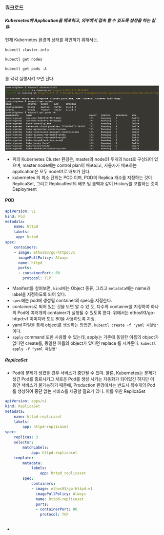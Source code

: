 ### 워크로드

##### Kubernetes에 Application을 배포하고, 외부에서 접속 할 수 있도록 설정을 하는 실습.

현재 Kubernetes 환경의 상태를 확인하기 위해서는,

`kubectl cluster-info`

`kubectl get nodes`

`kubectl get pods -A`

를 각각 실행시켜 보면 된다.

![1](img1/1.PNG)

* 위의 Kubernetes Cluster 환경은, master와 node01 두개의 host로 구성되어 있으며, master node에는 control plan이 배포되고, 사용자가 배포하는 application은 모두 node01로 배포가 된다.
* kubernetes 의 최소 단위는 POD 이며, POD의 Replica 개수를 지정하는 것이 ReplicaSet, 그리고 ReplicaRest의 배포 및 롤백과 같이 History를 포함하는 것이 Deployment 

#### POD

```yml
apiVersion: v1
kind: Pod
metadata:
	name: httpd
	labels:
	 app: httpd
spec:
	containers:
	- image: ethos93/go-httpd:v1
	  imagePullPolicy: Always
	  name: httpd
	  ports:
	  - containerPort: 80
	    protocol: TCP
```

* Manifest를 살펴보면, `kind`에는 Object 종류, 그리고 `metadata`에는 name과 label을 지정하도록 되어 있다.
* `spec`에는 pod에 생성될 container의 spec을 지정한다.
* containers로 되어 있는 것을 보면 알 수 있 듯, 다수의 container를 지정하여 하나의 Pod에 여러개의 container가 실행될 수 있도록 한다. 위에서는 ethos93/go-httpd:v1 이미지와 포트 80을 사용하도록 지정.
* yaml 파일을 통해 object를 생성하는 방법은, `kubectl create -f "yaml 파일명"` 이다.
* `apply` command 또한 사용할 수 있는데, apply는 기존에 동일한 이름의 object가 없다면 create를, 동일한 이름의 object가 있다면 replace 를 시켜준다. `kubectl apply -f "yaml 파일명"`

##### ReplicaSet

* Pod에 문제가 생겼을 경우 서비스가 중단될 수 있따. 물론, Kubernetes는 문제가 생긴 Pod를 종료시키고 새로운 Pod를 생성 시키는 자동화가 되어있긴 하지만 이 동안 서비스가 불가능하기 때문에, Production 환경에서는 반드시 복수개의 Pod를 생성하여 중단 없는 서비스를 제공할 필요가 있다. 이를 위한 ReplicaSet

```yml
apiVersion: apps/v1
kind: ReplicaSet
metadata:
	name: httpd-replicaset
	labels:
		app: httpd-replicaset
spec:
	replicas: 3
	selector:
		matchLabels:
			app: httpd-replicaset
	template:
		metadata:
			labels:
            	app: httpd_replicaset
       	spec:
       		containers:
       		- image: ethos93/go-httpd:v1
       		  imagePullPolicy: Always
       		  name: httpd-replicaset
       		  ports:
       		  - containerPort: 80
       		    protocol: TCP
		
```



* 